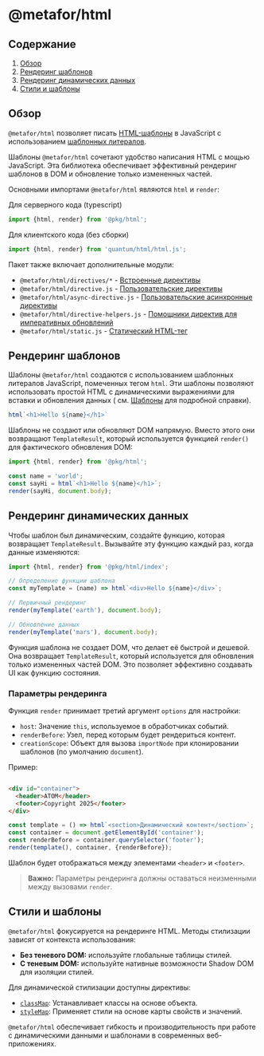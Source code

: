 # @metafor/html

## Содержание

1. [Обзор](#обзор)
2. [Рендеринг шаблонов](#рендеринг-шаблонов)
3. [Рендеринг динамических данных](#рендеринг-динамических-данных)
4. [Стили и шаблоны](#стили-и-шаблоны)

## Обзор

`@metafor/html` позволяет писать [HTML-шаблоны](https://developer.mozilla.org/ru/docs/Web/HTML/Element/template) в JavaScript с
использованием [шаблонных литералов](https://developer.mozilla.org/ru/docs/Web/JavaScript/Reference/Template_literals).

Шаблоны `@metafor/html` сочетают удобство написания HTML с мощью JavaScript. Эта библиотека обеспечивает эффективный рендеринг шаблонов в DOM и обновление только измененных частей.

Основными импортами `@metafor/html` являются `html` и `render`:

Для серверного кода (typescript)
```typescript
import {html, render} from '@pkg/html';
```
Для клиентского кода (без сборки)
``` javascript
import {html, render} from 'quantum/html/html.js';
```

Пакет также включает дополнительные модули:

- `@metafor/html/directives/*` - [Встроенные директивы](./docs/directives.md)
- `@metafor/html/directive.js` - [Пользовательские директивы](./docs/custom-directives.md)
- `@metafor/html/async-directive.js` - [Пользовательские асинхронные директивы](./docs/custom-directives.md#асинхронные-директивы)
- `@metafor/html/directive-helpers.js` - [Помощники директив для императивных обновлений](./docs/custom-directives.md/#imperative-dom-access:-update\(\))
- `@metafor/html/static.js` - [Статический HTML-тег](./docs/expressions.md/#static-expressions)

## Рендеринг шаблонов

Шаблоны `@metafor/html` создаются с использованием шаблонных литералов JavaScript, помеченных тегом `html`. Эти шаблоны позволяют использовать простой HTML с динамическими выражениями для вставки и обновления данных (
см. [Шаблоны](./docs/overview.md) для подробной справки).

```javascript
html`<h1>Hello ${name}</h1>`
```

Шаблоны не создают или обновляют DOM напрямую. Вместо этого они возвращают `TemplateResult`, который используется функцией `render()` для фактического обновления DOM:

```javascript
import {html, render} from '@pkg/html';

const name = 'world';
const sayHi = html`<h1>Hello ${name}</h1>`;
render(sayHi, document.body);
```

## Рендеринг динамических данных

Чтобы шаблон был динамическим, создайте функцию, которая возвращает `TemplateResult`. Вызывайте эту функцию каждый раз, когда данные изменяются:

```javascript
import {html, render} from '@pkg/html/index';

// Определение функции шаблона
const myTemplate = (name) => html`<div>Hello ${name}</div>`;

// Первичный рендеринг
render(myTemplate('earth'), document.body);

// Обновление данных
render(myTemplate('mars'), document.body);
```

Функция шаблона не создает DOM, что делает её быстрой и дешевой. Она возвращает `TemplateResult`, который используется для обновления только измененных частей DOM. Это позволяет эффективно создавать UI как функцию
состояния.

### Параметры рендеринга

Функция `render` принимает третий аргумент `options` для настройки:

- `host`: Значение `this`, используемое в обработчиках событий.
- `renderBefore`: Узел, перед которым будет рендериться контент.
- `creationScope`: Объект для вызова `importNode` при клонировании шаблонов (по умолчанию `document`).

Пример:

```html

<div id="container">
  <header>АТОМ</header>
  <footer>Copyright 2025</footer>
</div>
```

```javascript
const template = () => html`<section>Динамический контент</section>`;
const container = document.getElementById('container');
const renderBefore = container.querySelector('footer');
render(template(), container, {renderBefore});
```

Шаблон будет отображаться между элементами `<header>` и `<footer>`.

> **Важно:** Параметры рендеринга должны оставаться неизменными между вызовами `render`.

## Стили и шаблоны

`@metafor/html` фокусируется на рендеринге HTML. Методы стилизации зависят от контекста использования:

- **Без теневого DOM:** используйте глобальные таблицы стилей.
- **С теневым DOM:** используйте нативные возможности Shadow DOM для изоляции стилей.

Для динамической стилизации доступны директивы:

- [`classMap`](./docs/directives.md#classmap): Устанавливает классы на основе объекта.
- [`styleMap`](./docs/directives.md#stylemap): Применяет стили на основе карты свойств и значений.

`@metafor/html` обеспечивает гибкость и производительность при работе с динамическими данными и шаблонами в современных веб-приложениях.

